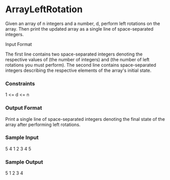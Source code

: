 # ArrayLeftRotation

Given an array of n integers and a number, d, perform  left rotations on the array. Then print the updated array as a single line of space-separated integers.

Input Format

The first line contains two space-separated integers denoting the respective values of  (the number of integers) and  (the number of left rotations you must perform). 
The second line contains  space-separated integers describing the respective elements of the array's initial state.

### Constraints
1 <= d <= n

### Output Format

Print a single line of  space-separated integers denoting the final state of the array after performing  left rotations.

### Sample Input

5 4
1 2 3 4 5

### Sample Output

5 1 2 3 4
